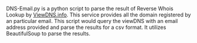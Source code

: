 DNS-Email.py is a python script to parse the result of Reverse Whois Lookup by [ViewDNS.info](http:\\viewdns.info/reversewhois/). This service provides all the domain registered by an particular email. This script would query the viewDNS with an email address provided and parse the results for a csv format. It utilizes BeautifulSoup to parse the results.
